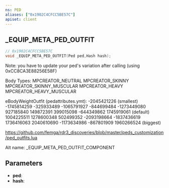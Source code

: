 ```yaml
---
ns: PED
aliases: ["0x1902C4CFCC5BE57C"]
apiset: client
---
```

## _EQUIP_META_PED_OUTFIT

```c
// 0x1902C4CFCC5BE57C
void _EQUIP_META_PED_OUTFIT(Ped ped,Hash hash);
```

Note: you have to update your ped's variation after calling (using 0xCC8CA3E88256E58F)

Body Types:
MPCREATOR_NEUTRAL
MPCREATOR_SKINNY
MPCREATOR_SKINNY_MUSCULAR
MPCREATOR_HEAVY
MPCREATOR_HEAVY_MUSCULAR

eBodyWeightOutfit (pedattributes.ymt):
-2045421226 (smallest)
-1745814259
-325933489
-1065791927
-844699484
-1273449080
927185840
149872391
399015098
-644349862
1745919061 (default)
1004225511
1278600348
502499352
-2093198664
-1837436619
1736416063
2040610690
-1173634986
-867801909
1960266524 (biggest)

https://github.com/femga/rdr3_discoveries/blob/master/peds_customization/ped_outfits.lua

Alt name: _EQUIP_META_PED_OUTFIT_COMPONENT

## Parameters
* **ped**:
* **hash**: